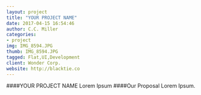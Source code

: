 ```yaml
---
layout: project
title: "YOUR PROJECT NAME"
date: 2017-04-15 16:54:46
author: C.C. Miller
categories:
- project
img: IMG_8594.JPG
thumb: IMG_8594.JPG
tagged: Flat,UI,Development
client: Wonder Corp.
website: http://blacktie.co
---
```

####YOUR PROJECT NAME
Lorem Ipsum
####Our Proposal
Lorem Ipsum.